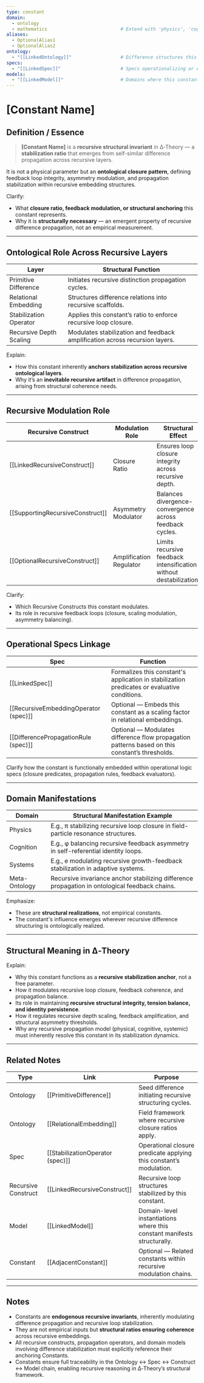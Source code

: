 ```yaml
---
type: constant
domain:
  - ontology
  - mathematics                           # Extend with 'physics', 'cognition', 'systems' if domain-specific
aliases:
  - OptionalAlias1
  - OptionalAlias2
ontology:
  - "[[LinkedOntology]]"                  # Difference structures this constant inherently modulates
specs:
  - "[[LinkedSpec]]"                      # Specs operationalizing or evaluating this constant's recursive function
models:
  - "[[LinkedModel]]"                     # Domains where this constant structurally manifests
---
```


# [Constant Name]

## Definition / Essence

> **[Constant Name]** is a **recursive structural invariant** in ∆‑Theory — a **stabilization ratio** that emerges from self-similar difference propagation across recursive layers.

It is not a physical parameter but an **ontological closure pattern**, defining feedback loop integrity, asymmetry modulation, and propagation stabilization within recursive embedding structures.

Clarify:
- What **closure ratio, feedback modulation, or structural anchoring** this constant represents.
- Why it is **structurally necessary** — an emergent property of recursive difference propagation, not an empirical measurement.

---

## Ontological Role Across Recursive Layers

|Layer|Structural Function|
|---|---|
|Primitive Difference|Initiates recursive distinction propagation cycles.|
|Relational Embedding|Structures difference relations into recursive scaffolds.|
|Stabilization Operator|Applies this constant’s ratio to enforce recursive loop closure.|
|Recursive Depth Scaling|Modulates stabilization and feedback amplification across recursion layers.|

Explain:
- How this constant inherently **anchors stabilization across recursive ontological layers**.
- Why it’s an **inevitable recursive artifact** in difference propagation, arising from structural coherence needs.

---

## Recursive Modulation Role

|Recursive Construct|Modulation Role|Structural Effect|
|---|---|---|
|[[LinkedRecursiveConstruct]]|Closure Ratio|Ensures loop closure integrity across recursive depth.|
|[[SupportingRecursiveConstruct]]|Asymmetry Modulator|Balances divergence-convergence across feedback cycles.|
|[[OptionalRecursiveConstruct]]|Amplification Regulator|Limits recursive feedback intensification without destabilization.|

Clarify:
- Which Recursive Constructs this constant modulates.
- Its role in recursive feedback loops (closure, scaling modulation, asymmetry balancing).

---

## Operational Specs Linkage

|Spec|Function|
|---|---|
|[[LinkedSpec]]|Formalizes this constant's application in stabilization predicates or evaluative conditions.|
|[[RecursiveEmbeddingOperator (spec)]]|Optional — Embeds this constant as a scaling factor in relational embeddings.|
|[[DifferencePropagationRule (spec)]]|Optional — Modulates difference flow propagation patterns based on this constant’s thresholds.|

Clarify how the constant is functionally embedded within operational logic specs (closure predicates, propagation rules, feedback evaluators).

---

## Domain Manifestations

|Domain|Structural Manifestation Example|
|---|---|
|Physics|E.g., π stabilizing recursive loop closure in field-particle resonance structures.|
|Cognition|E.g., φ balancing recursive feedback asymmetry in self-referential identity loops.|
|Systems|E.g., e modulating recursive growth-feedback stabilization in adaptive systems.|
|Meta-Ontology|Recursive invariance anchor stabilizing difference propagation in ontological feedback chains.|

Emphasize:
- These are **structural realizations**, not empirical constants.
- The constant's influence emerges wherever recursive difference structuring is ontologically realized.

---

## Structural Meaning in ∆‑Theory

Explain:
- Why this constant functions as a **recursive stabilization anchor**, not a free parameter.
- How it modulates recursive loop closure, feedback coherence, and propagation balance.
- Its role in maintaining **recursive structural integrity, tension balance, and identity persistence**.
- How it regulates recursive depth scaling, feedback amplification, and structural asymmetry thresholds.
- Why any recursive propagation model (physical, cognitive, systemic) must inherently resolve this constant in its stabilization dynamics.

---

## Related Notes

|Type|Link|Purpose|
|---|---|---|
|Ontology|[[PrimitiveDifference]]|Seed difference initiating recursive structuring cycles.|
|Ontology|[[RelationalEmbedding]]|Field framework where recursive closure ratios apply.|
|Spec|[[StabilizationOperator (spec)]]|Operational closure predicate applying this constant’s modulation.|
|Recursive Construct|[[LinkedRecursiveConstruct]]|Recursive loop structures stabilized by this constant.|
|Model|[[LinkedModel]]|Domain-level instantiations where this constant manifests structurally.|
|Constant|[[AdjacentConstant]]|Optional — Related constants within recursive modulation chains.|

---

## Notes

- Constants are **endogenous recursive invariants**, inherently modulating difference propagation and recursive loop stabilization.
- They are not empirical inputs but **structural ratios ensuring coherence** across recursive embeddings.
- All recursive constructs, propagation operators, and domain models involving difference stabilization must explicitly reference their anchoring Constants.
- Constants ensure full traceability in the Ontology ↔ Spec ↔ Construct ↔ Model chain, enabling recursive reasoning in ∆‑Theory’s structural framework.

